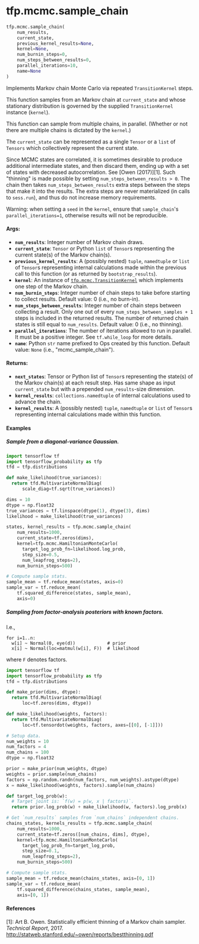 <div itemscope itemtype="http://developers.google.com/ReferenceObject">
<meta itemprop="name" content="tfp.mcmc.sample_chain" />
<meta itemprop="path" content="Stable" />
</div>

# tfp.mcmc.sample_chain

``` python
tfp.mcmc.sample_chain(
    num_results,
    current_state,
    previous_kernel_results=None,
    kernel=None,
    num_burnin_steps=0,
    num_steps_between_results=0,
    parallel_iterations=10,
    name=None
)
```

Implements Markov chain Monte Carlo via repeated `TransitionKernel` steps.

This function samples from an Markov chain at `current_state` and whose
stationary distribution is governed by the supplied `TransitionKernel`
instance (`kernel`).

This function can sample from multiple chains, in parallel. (Whether or not
there are multiple chains is dictated by the `kernel`.)

The `current_state` can be represented as a single `Tensor` or a `list` of
`Tensors` which collectively represent the current state.

Since MCMC states are correlated, it is sometimes desirable to produce
additional intermediate states, and then discard them, ending up with a set of
states with decreased autocorrelation.  See [Owen (2017)][1]. Such "thinning"
is made possible by setting `num_steps_between_results > 0`. The chain then
takes `num_steps_between_results` extra steps between the steps that make it
into the results. The extra steps are never materialized (in calls to
`sess.run`), and thus do not increase memory requirements.

Warning: when setting a `seed` in the `kernel`, ensure that `sample_chain`'s
`parallel_iterations=1`, otherwise results will not be reproducible.

#### Args:

* <b>`num_results`</b>: Integer number of Markov chain draws.
* <b>`current_state`</b>: `Tensor` or Python `list` of `Tensor`s representing the
    current state(s) of the Markov chain(s).
* <b>`previous_kernel_results`</b>: A (possibly nested) `tuple`, `namedtuple` or
    `list` of `Tensor`s representing internal calculations made within the
    previous call to this function (or as returned by `bootstrap_results`).
* <b>`kernel`</b>: An instance of <a href="../../tfp/mcmc/TransitionKernel.md"><code>tfp.mcmc.TransitionKernel</code></a> which implements one step
    of the Markov chain.
* <b>`num_burnin_steps`</b>: Integer number of chain steps to take before starting to
    collect results.
    Default value: 0 (i.e., no burn-in).
* <b>`num_steps_between_results`</b>: Integer number of chain steps between collecting
    a result. Only one out of every `num_steps_between_samples + 1` steps is
    included in the returned results.  The number of returned chain states is
    still equal to `num_results`.  Default value: 0 (i.e., no thinning).
* <b>`parallel_iterations`</b>: The number of iterations allowed to run in parallel.
      It must be a positive integer. See `tf.while_loop` for more details.
* <b>`name`</b>: Python `str` name prefixed to Ops created by this function.
    Default value: `None` (i.e., "mcmc_sample_chain").


#### Returns:

* <b>`next_states`</b>: Tensor or Python list of `Tensor`s representing the
    state(s) of the Markov chain(s) at each result step. Has same shape as
    input `current_state` but with a prepended `num_results`-size dimension.
* <b>`kernel_results`</b>: `collections.namedtuple` of internal calculations used to
    advance the chain.
* <b>`kernel_results`</b>: A (possibly nested) `tuple`, `namedtuple` or `list` of
    `Tensor`s representing internal calculations made within this function.

#### Examples

##### Sample from a diagonal-variance Gaussian.

```python
import tensorflow tf
import tensorflow_probability as tfp
tfd = tfp.distributions

def make_likelihood(true_variances):
  return tfd.MultivariateNormalDiag(
      scale_diag=tf.sqrt(true_variances))

dims = 10
dtype = np.float32
true_variances = tf.linspace(dtype(1), dtype(3), dims)
likelihood = make_likelihood(true_variances)

states, kernel_results = tfp.mcmc.sample_chain(
    num_results=1000,
    current_state=tf.zeros(dims),
    kernel=tfp.mcmc.HamiltonianMonteCarlo(
      target_log_prob_fn=likelihood.log_prob,
      step_size=0.5,
      num_leapfrog_steps=2),
    num_burnin_steps=500)

# Compute sample stats.
sample_mean = tf.reduce_mean(states, axis=0)
sample_var = tf.reduce_mean(
    tf.squared_difference(states, sample_mean),
    axis=0)
```

##### Sampling from factor-analysis posteriors with known factors.

I.e.,

```none
for i=1..n:
  w[i] ~ Normal(0, eye(d))            # prior
  x[i] ~ Normal(loc=matmul(w[i], F))  # likelihood
```

where `F` denotes factors.

```python
import tensorflow tf
import tensorflow_probability as tfp
tfd = tfp.distributions

def make_prior(dims, dtype):
  return tfd.MultivariateNormalDiag(
      loc=tf.zeros(dims, dtype))

def make_likelihood(weights, factors):
  return tfd.MultivariateNormalDiag(
      loc=tf.tensordot(weights, factors, axes=[[0], [-1]]))

# Setup data.
num_weights = 10
num_factors = 4
num_chains = 100
dtype = np.float32

prior = make_prior(num_weights, dtype)
weights = prior.sample(num_chains)
factors = np.random.randn(num_factors, num_weights).astype(dtype)
x = make_likelihood(weights, factors).sample(num_chains)

def target_log_prob(w):
  # Target joint is: `f(w) = p(w, x | factors)`.
  return prior.log_prob(w) + make_likelihood(w, factors).log_prob(x)

# Get `num_results` samples from `num_chains` independent chains.
chains_states, kernels_results = tfp.mcmc.sample_chain(
    num_results=1000,
    current_state=tf.zeros([num_chains, dims], dtype),
    kernel=tfp.mcmc.HamiltonianMonteCarlo(
      target_log_prob_fn=target_log_prob,
      step_size=0.1,
      num_leapfrog_steps=2),
    num_burnin_steps=500)

# Compute sample stats.
sample_mean = tf.reduce_mean(chains_states, axis=[0, 1])
sample_var = tf.reduce_mean(
    tf.squared_difference(chains_states, sample_mean),
    axis=[0, 1])
```

#### References

[1]: Art B. Owen. Statistically efficient thinning of a Markov chain sampler.
     _Technical Report_, 2017.
     http://statweb.stanford.edu/~owen/reports/bestthinning.pdf